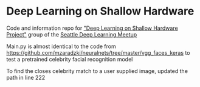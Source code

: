 # Deep Learning on Shallow Hardware

Code and information repo for ["Deep Learning on Shallow Hardware Project"](https://github.com/deepseattle/projects/blob/master/DeepLearningOnShallowHardware.md) group of the [Seattle Deep Learning Meetup](https://www.meetup.com/Seattle-Deep-Learning-Meetup/)


Main.py is almost identical to the code from https://github.com/mzaradzki/neuralnets/tree/master/vgg_faces_keras to test a pretrained celebrity facial recognition model

To find the closes celebrity match to a user supplied image, updated the path in line 222
